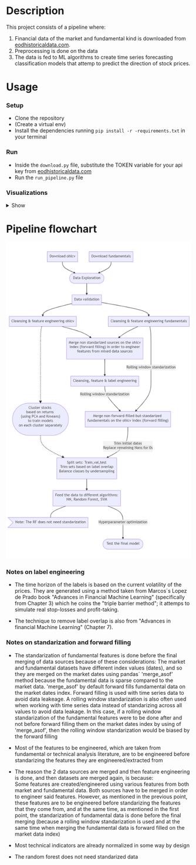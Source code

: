 # Description
This project consists of a pipeline where:
1. Financial data of the market and fundamental kind is downloaded from [eodhistoricaldata.com](https://eodhistoricaldata.com).
2. Preprocessing is done on the data
3. The data is fed to ML algorithms to create time series forecasting classification models that attemp to predict the direction of stock prices. 

# Usage

### Setup
- Clone the repository
- (Create a virtual env) 
- Install the dependencies running `pip install -r -requirements.txt` in your terminal

### Run
- Inside the `download.py` file, substitute the TOKEN variable for your api key from [eodhistoricaldata.com](https://eodhistoricaldata.com)
- Run the `run_pipeline.py` file

### Visualizations
<details>
 <summary> Show </summary>
  
- Sweetviz : After downloading data by running `0_download.py`, run the `1_data_exploration.py` file to see raw data statistics in your browser using sweetviz library:
 
<img src="readme_images/sweetviz_dashboard.png" width="700" alt='pipeline_flowchart'>
 
- Tensorboard : At the end, during/after the neural net training, run: `tensorboard --logdir TensorBoard_logs/data` in your terminal. A link to a localhost port will be shown.
If you click on it it will open a Tensorboard dashboard with info from the hyperparameter tuning process in your browser:

<img src="readme_images/tensorboard_dashboard.png" width="700" alt='pipeline_flowchart'> 
 
</details>

# Pipeline flowchart

<img src="readme_images/mermaid_data_engineering_flowchart.png" width="700" alt='pipeline_flowchart'>

### Notes on label engineering

- The time horizon of the labels is based on the current volatility of the prices. They are generated using a method taken from Marcos´s Lopez de Prado book "Advances in Financial      Machine Learning" (specifically from Chapter 3) which he coins the "triple barrier method"; it attemps to simulate real stop-losses and profit-taking.

- The technique to remove label overlap is also from "Advances in financial Machine Learning" (Chapter 7).

### Notes on standarization and forward filling

- The standarization of fundamental features is done before the final merging of data sources because of these considerations: 
      The market and fundamental datasets have different index values (dates), and so they are merged on the market dates 
      using pandas´ 'merge_asof' method because the fundamental data is sparse compared to the market data. 'merge_asof' by default
      forward fills fundamental data on the market dates index. Forward filling is used with time series data to avoid data leakeage.
      A rolling window standarization is also often used when working with time series data instead of standarizing across all values to avoid data leakage.
      In this case, if a rolling window standarization of the fundamental features were to be done after and not before forward filling them
      on the market dates index by using of 'merge_asof', then the rolling window standarization would be biased by the forward filling

- Most of the features to be engineered, which are taken from fundamental or technical analysis literature, are to be engineered before 
  standarizing the features they are engineered/extracted from

- The reason the 2 data sources are merged and then feature engineering is done, and then datasets are merged again, is because:    
      Some features are created/engineered using various features from both market and fundamental data. 
      Both sources have to be merged in order to engineer said features.
      However, as mentioned in the previous point, these features are to be engineered before standarizing the features that they come from,
      and at the same time, as mentioned in the first point, the standarization of fundamental data is done before the final merging
      (because a rolling window standarization is used and at the same time when merging the fundamental data is forward filled on the market data index)

- Most technical indicators are already normalized in some way by design

- The random forest does not need standarized data
 
